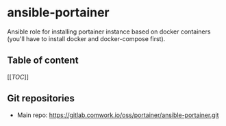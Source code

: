 # ansible-portainer

Ansible role for installing portainer instance based on docker containers (you'll have to install docker and docker-compose first).

## Table of content

[[_TOC_]]

## Git repositories

* Main repo: https://gitlab.comwork.io/oss/portainer/ansible-portainer.git

